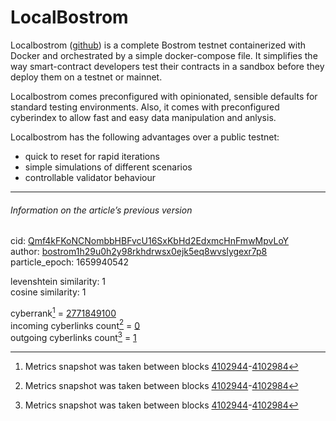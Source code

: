 # LocalBostrom

Localbostrom ([github](https://github.com/cybercongress/localbostrom)) is a complete Bostrom testnet containerized with Docker and orchestrated by a simple docker-compose file. It simplifies the way smart-contract developers test their contracts in a sandbox before they deploy them on a testnet or mainnet.

Localbostrom comes preconfigured with opinionated, sensible defaults for standard testing environments. Also, it comes with preconfigured cyberindex to allow fast and easy data manipulation and anlysis.

Localbostrom has the following advantages over a public testnet:

- quick to reset for rapid iterations
- simple simulations of different scenarios
- controllable validator behaviour

---

###### Information on the article’s previous version  

cid: [Qmf4kFKoNCNombbHBFvcU16SxKbHd2EdxmcHnFmwMpvLoY](https://cyb.ai/ipfs/Qmf4kFKoNCNombbHBFvcU16SxKbHd2EdxmcHnFmwMpvLoY)  
author: [bostrom1h29u0h2y98rkhdrwsx0ejk5eq8wvslygexr7p8](https://cyb.ai/network/bostrom/contract/bostrom1h29u0h2y98rkhdrwsx0ejk5eq8wvslygexr7p8)  
particle_epoch: 1659940542  

levenshtein similarity: 1  
cosine similarity: 1  

cyberrank[^1] = [2771849100](https://lcd.bostrom.cybernode.ai/cyber/rank/v1beta1/rank/rank/Qmf4kFKoNCNombbHBFvcU16SxKbHd2EdxmcHnFmwMpvLoY)  
incoming cyberlinks count[^1] = [0](https://lcd.bostrom.cybernode.ai/cyber/rank/v1beta1/rank/backlinks/Qmf4kFKoNCNombbHBFvcU16SxKbHd2EdxmcHnFmwMpvLoY?pagination.page=0&pagination.per_page=1000)  
outgoing cyberlinks count[^1] = [1](https://lcd.bostrom.cybernode.ai/cyber/rank/v1beta1/rank/search/Qmf4kFKoNCNombbHBFvcU16SxKbHd2EdxmcHnFmwMpvLoY??pagination.page=0&pagination.per_page=1000)  

[^1]: Metrics snapshot was taken between blocks [4102944](https://cyb.ai/network/bostrom/block/4102944)-[4102984](https://cyb.ai/network/bostrom/block/4102984)


